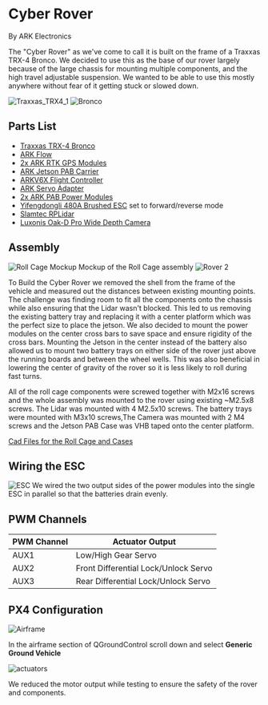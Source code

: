 # Cyber Rover
By ARK Electronics 

The "Cyber Rover" as we've come to call it is built on the frame of a Traxxas TRX-4 Bronco. We decided to use this as the base of our rover largely because of the large chassis for mounting multiple components, and the high travel adjustable suspension. We wanted to be able to use this mostly anywhere without fear of it getting stuck or slowed down. 

![Traxxas_TRX4_1](../../assets/airframes/rover/Cyber_Rover/Cyber_Rover_1.jpeg)
![Bronco](../../assets/airframes/rover/Cyber_Rover/Traxxas_TRX4_1.jpeg)
## Parts List

* [Traxxas TRX-4 Bronco](https://traxxas.com/products/models/electric/trx-4-bronco)
* [ARK Flow](https://arkelectron.com/product/ark-flow/)
* [2x ARK RTK GPS Modules](https://arkelectron.com/product/ark-rtk-gps/)
* [ARK Jetson PAB Carrier](https://arkelectron.com/product/ark-jetson-pab-carrier/)
* [ARKV6X Flight Controller](https://arkelectron.com/product/arkv6x/)
* [ARK Servo Adapter](https://arkelectron.com/product/servo-adapter/)
* [2x ARK PAB Power Modules](https://arkelectron.com/product/ark-pab-power-module/)
* [Yifengdongli 480A Brushed ESC](https://www.amazon.com/gp/product/B09M7CGLZ8/ref=ppx_yo_dt_b_search_asin_title?ie=UTF8&psc=1) set to forward/reverse mode
* [Slamtec RPLidar](https://www.amazon.com/Slamtec-RPLIDAR-Scanning-Avoidance-Navigation/dp/B07TJW5SXF/ref=sr_1_1_sspa?keywords=rplidar&qid=1692035817&sprefix=RPlidar%2Caps%2C177&sr=8-1-spons&ufe=app_do%3Aamzn1.fos.006c50ae-5d4c-4777-9bc0-4513d670b6bc&sp_csd=d2lkZ2V0TmFtZT1zcF9hdGY&psc=1)
* [Luxonis Oak-D Pro Wide Depth Camera](https://www.amazon.com/Luxonis-Oak-D-Pro-Wide-Robotics-Camera/dp/B0BMM63T5Z/ref=sr_1_2?keywords=oak-d+pro+w&qid=1692035889&sprefix=OAK+d+pro+w%2Caps%2C152&sr=8-2&ufe=app_do%3Aamzn1.fos.2b70bf2b-6730-4ccf-ab97-eb60747b8daf)

## Assembly

![Roll Cage Mockup](../../assets/airframes/rover/Cyber_Rover/Roll_Cage_Mockup%20v4.jpg)
Mockup of the Roll Cage assembly 
![Rover 2](../../assets/airframes/rover/Cyber_Rover/Cyber_Rover_2.jpeg)

To Build the Cyber Rover we removed the shell from the frame of the vehicle and measured out the distances between existing mounting points. The challenge was finding room to fit all the components onto the chassis while also ensuring that the Lidar wasn't blocked. This led to us removing the existing battery tray and replacing it with a center platform which was the perfect size to place the jetson. We also decided to mount the power modules on the center cross bars to save space and ensure rigidity of the cross bars. Mounting the Jetson in the center instead of the battery also allowed us to mount two battery trays on either side of the rover just above the running boards and between the wheel wells. This was also beneficial in lowering the center of gravity of the rover so it is less likely to roll during fast turns. 

All of the roll cage components were screwed together with M2x16 screws and the whole assembly was mounted to the rover using existing ~M2.5x8 screws. The Lidar was mounted with 4 M2.5x10 screws. The battery trays were mounted with M3x10 screws,The Camera was mounted with 2 M4 screws and the Jetson PAB Case was VHB taped onto the center platform. 

[Cad Files for the Roll Cage and Cases](../../assets/airframes/rover/Cyber_Rover/Cyber_Rover_Cad_Files.zip)


## Wiring the ESC 

![ESC](../../assets/airframes/rover/Cyber_Rover/ESC_Cables.jpeg)
We wired the two output sides of the power modules into the single ESC in parallel so that the batteries drain evenly. 

## PWM Channels

PWM Channel| Actuator Output
--- | ---
AUX1 | Low/High Gear Servo
AUX2 | Front Differential Lock/Unlock Servo
AUX3 | Rear Differential Lock/Unlock Servo



## PX4 Configuration

![Airframe](../../assets/airframes/rover/Cyber_Rover/airframe.png)

In the airframe section of QGroundControl scroll down and select **Generic Ground Vehicle**

![actuators](../../assets/airframes/rover/Cyber_Rover/QGC_actuators.png)

We reduced the motor output while testing to ensure the safety of the rover and components. 



